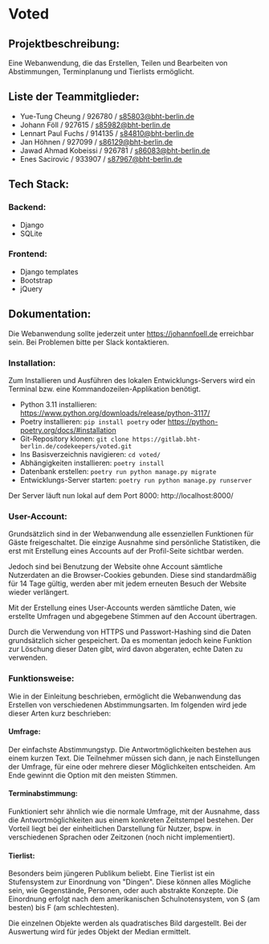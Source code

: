 # Voted

## Projektbeschreibung:

Eine Webanwendung, die das Erstellen, Teilen und Bearbeiten von Abstimmungen, Terminplanung und Tierlists ermöglicht.

## Liste der Teammitglieder:

- Yue-Tung Cheung / 926780 / s85803@bht-berlin.de
- Johann Föll / 927615 / s85982@bht-berlin.de
- Lennart Paul Fuchs / 914135 / s84810@bht-berlin.de
- Jan Höhnen / 927099 / s86129@bht-berlin.de
- Jawad Ahmad Kobeissi / 926781 / s86083@bht-berlin.de
- Enes Sacirovic / 933907 / s87967@bht-berlin.de

## Tech Stack:

### Backend:

- Django
- SQLite

### Frontend:

- Django templates
- Bootstrap
- jQuery

## Dokumentation:

Die Webanwendung sollte jederzeit unter https://johannfoell.de erreichbar sein. Bei Problemen bitte per Slack 
kontaktieren.

### Installation:

Zum Installieren und Ausführen des lokalen Entwicklungs-Servers wird ein Terminal bzw. eine Kommandozeilen-Applikation
benötigt.

- Python 3.11 installieren: https://www.python.org/downloads/release/python-3117/
- Poetry installieren: `pip install poetry` oder https://python-poetry.org/docs/#installation
- Git-Repository klonen: `git clone https://gitlab.bht-berlin.de/codekeepers/voted.git`
- Ins Basisverzeichnis navigieren: `cd voted/`
- Abhängigkeiten installieren: `poetry install`
- Datenbank erstellen: `poetry run python manage.py migrate`
- Entwicklungs-Server starten: `poetry run python manage.py runserver`

Der Server läuft nun lokal auf dem Port 8000: http://localhost:8000/

### User-Account:

Grundsätzlich sind in der Webanwendung alle essenziellen Funktionen für Gäste freigeschaltet. Die einzige Ausnahme sind 
persönliche Statistiken, die erst mit Erstellung eines Accounts auf der Profil-Seite sichtbar werden.

Jedoch sind bei Benutzung der Website ohne Account sämtliche Nutzerdaten an die Browser-Cookies gebunden. Diese sind 
standardmäßig für 14 Tage gültig, werden aber mit jedem erneuten Besuch der Website wieder verlängert.

Mit der Erstellung eines User-Accounts werden sämtliche Daten, wie erstellte Umfragen und abgegebene Stimmen auf den 
Account übertragen.

Durch die Verwendung von HTTPS und Passwort-Hashing sind die Daten grundsätzlich sicher gespeichert. Da es momentan 
jedoch keine Funktion zur Löschung dieser Daten gibt, wird davon abgeraten, echte Daten zu verwenden.

### Funktionsweise:

Wie in der Einleitung beschrieben, ermöglicht die Webanwendung das Erstellen von verschiedenen Abstimmungsarten. Im 
folgenden wird jede dieser Arten kurz beschrieben:

#### Umfrage:

Der einfachste Abstimmungstyp. Die Antwortmöglichkeiten bestehen aus einem kurzen Text. Die Teilnehmer müssen 
sich dann, je nach Einstellungen der Umfrage, für eine oder mehrere dieser Möglichkeiten entscheiden. Am Ende gewinnt 
die Option mit den meisten Stimmen.

#### Terminabstimmung:

Funktioniert sehr ähnlich wie die normale Umfrage, mit der Ausnahme, dass die Antwortmöglichkeiten aus einem konkreten 
Zeitstempel bestehen. Der Vorteil liegt bei der einheitlichen Darstellung für Nutzer, bspw. in verschiedenen Sprachen 
oder Zeitzonen (noch nicht implementiert).

#### Tierlist:

Besonders beim jüngeren Publikum beliebt. Eine Tierlist ist ein Stufensystem zur Einordnung von "Dingen". Diese können 
alles Mögliche sein, wie Gegenstände, Personen, oder auch abstrakte Konzepte. Die Einordnung erfolgt nach dem 
amerikanischen Schulnotensystem, von S (am besten) bis F (am schlechtesten).

Die einzelnen Objekte werden als quadratisches Bild dargestellt. Bei der Auswertung wird für jedes Objekt der Median 
ermittelt.

